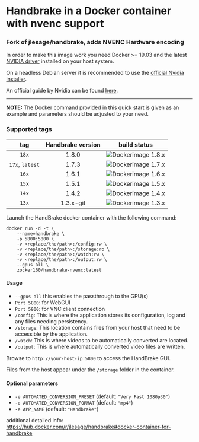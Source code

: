 # Handbrake in a Docker container with nvenc support

### Fork of jlesage/handbrake, adds NVENC Hardware encoding

In order to make this image work you need Docker >= 19.03 and the latest [NVIDIA driver](https://github.com/NVIDIA/nvidia-docker/wiki/Frequently-Asked-Questions#how-do-i-install-the-nvidia-driver) installed on your host system.

On a headless Debian server it is recommended to use the [official Nvidia installer](https://www.nvidia.com/en-us/drivers/unix/).

An official guide by Nvidia can be found [here](https://docs.nvidia.com/datacenter/cloud-native/container-toolkit/install-guide.html#installing-on-ubuntu-and-debian).

---

**NOTE:** The Docker command provided in this quick start is given as an example and parameters should be adjusted to your need.

### Supported tags

| tag             | Handbrake version | build status           |
|:---------------:|:-----------------:|:----------------------:|
| `18x`           | 1.8.0             | ![Dockerimage 1.8.x][] |
| `17x`, `latest` | 1.7.3             | ![Dockerimage 1.7.x][] |
| `16x`           | 1.6.1             | ![Dockerimage 1.6.x][] |
| `15x`           | 1.5.1             | ![Dockerimage 1.5.x][] |
| `14x`           | 1.4.2             | ![Dockerimage 1.4.x][] |
| `13x`           | 1.3.x-git         | ![Dockerimage 1.3.x][] |

[Dockerimage 1.8.x]: https://github.com/zocker-160/handbrake-nvenc-docker/actions/workflows/dockerimage-18x.yml/badge.svg
[Dockerimage 1.7.x]: https://github.com/zocker-160/handbrake-nvenc-docker/actions/workflows/dockerimage-17x.yml/badge.svg
[Dockerimage 1.6.x]: https://github.com/zocker-160/handbrake-nvenc-docker/actions/workflows/dockerimage-16x.yml/badge.svg
[Dockerimage 1.5.x]: https://github.com/zocker-160/handbrake-nvenc-docker/actions/workflows/dockerimage-15x.yml/badge.svg
[Dockerimage 1.4.x]: https://github.com/zocker-160/handbrake-nvenc-docker/actions/workflows/dockerimage-14x.yml/badge.svg
[Dockerimage 1.3.x]: https://github.com/zocker-160/handbrake-nvenc-docker/actions/workflows/dockerimage-13x.yml/badge.svg
[Dockerimage dev]: https://github.com/zocker-160/handbrake-nvenc-docker/actions/workflows/dockerimage-dev.yml/badge.svg

Launch the HandBrake docker container with the following command:
```
docker run -d -t \
    --name=handbrake \
    -p 5800:5800 \
    -v <replace/the/path>:/config:rw \
    -v <replace/the/path>:/storage:ro \
    -v <replace/the/path>:/watch:rw \
    -v <replace/the/path>:/output:rw \
    --gpus all \
    zocker160/handbrake-nvenc:latest
```

#### Usage

- `--gpus all` this enables the passthrough to the GPU(s)
- `Port 5800`: for WebGUI
- `Port 5900`: for VNC client connection
- `/config`: This is where the application stores its configuration, log and any files needing persistency.
- `/storage`: This location contains files from your host that need to be accessible by the application.
- `/watch`: This is where videos to be automatically converted are located.
- `/output`: This is where automatically converted video files are written.

Browse to `http://your-host-ip:5800` to access the HandBrake GUI. 

Files from the host appear under the `/storage` folder in the container.

#### Optional parameters

- `-e AUTOMATED_CONVERSION_PRESET` (default: `"Very Fast 1080p30"`)
- `-e AUTOMATED_CONVERSION_FORMAT` (default: `"mp4"`)
- `-e APP_NAME` (default: `"Handbrake"`)

additional detailed info:
<https://hub.docker.com/r/jlesage/handbrake#docker-container-for-handbrake>
